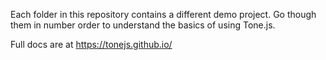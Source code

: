 Each folder in this repository contains a different demo project. Go though them in number order to understand the basics of using Tone.js.

Full docs are at https://tonejs.github.io/
